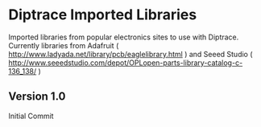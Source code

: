 # Diptrace Imported Libraries

Imported libraries from popular electronics sites to use with Diptrace.
Currently libraries from Adafruit
( http://www.ladyada.net/library/pcb/eaglelibrary.html )
and Seeed Studio
( http://www.seeedstudio.com/depot/OPLopen-parts-library-catalog-c-136_138/ )

## Version 1.0

Initial Commit
